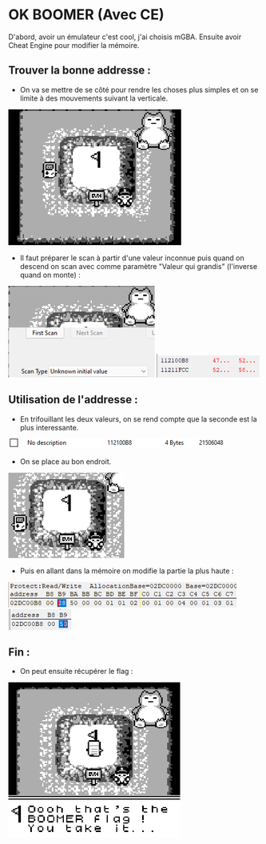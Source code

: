 # OK BOOMER (Avec CE)

D'abord, avoir un émulateur c'est cool, j'ai choisis mGBA.
Ensuite avoir Cheat Engine pour modifier la mémoire.

## Trouver la bonne addresse :

 - On va se mettre de se côté pour rendre les choses plus simples et on se limite à des mouvements suivant la verticale.

![img](./0.png)
	
 - Il faut préparer le scan à partir d'une valeur inconnue puis quand on descend on scan avec comme paramètre "Valeur qui grandis" (l'inverse quand on monte) :
 
![img](./1.png)
![img](./2.png)

## Utilisation de l'addresse :

 - En trifouillant les deux valeurs, on se rend compte que la seconde est la plus interessante.
 
![img](./3.png)

 - On se place au bon endroit.
 
![img](./4.png)

 - Puis en allant dans la mémoire on modifie la partie la plus haute : 
 
![img](./5.png)
![img](./6.png)

## Fin :

 - On peut ensuite récupérer le flag :
 
![img](./7.png)